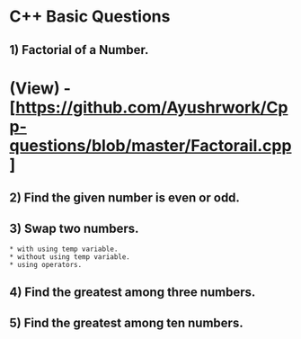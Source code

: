 # C++ Basic Questions

## 1) Factorial of a Number.

# (View) - [https://github.com/Ayushrwork/Cpp-questions/blob/master/Factorail.cpp]

## 2) Find the given number is even or odd.

## 3) Swap two numbers.

    * with using temp variable.
    * without using temp variable.
    * using operators.

## 4) Find the greatest among three numbers.

## 5) Find the greatest among ten numbers.
